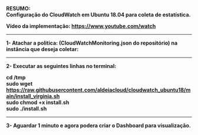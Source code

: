 <b>RESUMO: <br>Configuração do CloudWatch em Ubuntu 18.04 para coleta de estatística.

<b>Vídeo da implementação: https://www.youtube.com/watch</b>

------------------------------------------------------------------------------

<b>1- </b>Atachar a politica: (CloudWatchMonitoring.json do repositório) na instância que deseja coletar:

------------------------------------------------------------------------------

<b>2-</b> Executar as seguintes linhas no terminal:

cd /tmp<br>
sudo wget https://raw.githubusercontent.com/aldeiacloud/cloudwatch_ubuntu18/main/install_virginia.sh<br>
sudo chmod +x install.sh<br>
sudo ./install.sh<br>

------------------------------------------------------------------------------

<b>3-</b> Aguardar 1 minuto e agora podera criar o Dashboard para visualização.
